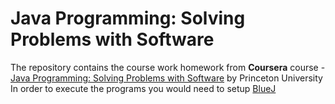 # Java Programming: Solving Problems with Software
The repository contains the course work homework from **Coursera** course - [Java Programming: Solving Problems with Software](https://www.coursera.org/learn/cs-programming-java) by Princeton University
In order to execute the programs you would need to setup [BlueJ](https://www.dukelearntoprogram.com//downloads/bluej.php)
